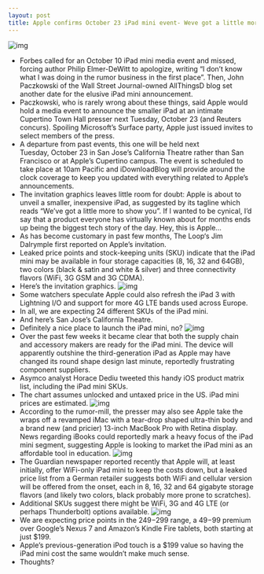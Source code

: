 ```yaml
---
layout: post
title: Apple confirms October 23 iPad mini event- Weve got a little more to show you
---
```

![img](http://media.idownloadblog.com/wp-content/uploads/2012/10/iPad-mini-Martin-Hajek-013.jpg)
* Forbes called for an October 10 iPad mini media event and missed, forcing author Philip Elmer-DeWitt to apologize, writing “I don’t know what I was doing in the rumor business in the first place”. Then, John Paczkowski of the Wall Street Journal-owned AllThingsD blog set another date for the elusive iPad mini announcement.
* Paczkowski, who is rarely wrong about these things, said Apple would hold a media event to announce the smaller iPad at an intimate Cupertino Town Hall presser next Tuesday, October 23 (and Reuters concurs). Spoiling Microsoft’s Surface party, Apple just issued invites to select members of the press.
* A departure from past events, this one will be held next Tuesday, October 23 in San Jose’s California Theatre rather than San Francisco or at Apple’s Cupertino campus. The event is scheduled to take place at 10am Pacific and iDownloadBlog will provide around the clock coverage to keep you updated with everything related to Apple’s announcements.
* The invitation graphics leaves little room for doubt: Apple is about to unveil a smaller, inexpensive iPad, as suggested by its tagline which reads “We’ve got a little more to show you”. If I wanted to be cynical, I’d say that a product everyone has virtually known about for months ends up being the biggest tech story of the day. Hey, this is Apple…
* As has become customary in past few months, The Loop‘s Jim Dalrymple first reported on Apple’s invitation.
* Leaked price points and stock-keeping units (SKU) indicate that the iPad mini may be available in four storage capacities (8, 16, 32 and 64GB), two colors (black & satin and white & silver) and three connectivity flavors (WiFi, 3G GSM and 3G CDMA).
* Here’s the invitation graphics.
![img](http://media.idownloadblog.com/wp-content/uploads/2012/10/Apple-20121023-event.jpg)
* Some watchers speculate Apple could also refresh the iPad 3 with Lightning I/O and support for more 4G LTE bands used across Europe.
* In all, we are expecting 24 different SKUs of the iPad mini.
* And here’s San Jose’s California Theatre.
* Definitely a nice place to launch the iPad mini, no?
![img](http://media.idownloadblog.com/wp-content/uploads/2012/10/San-Jose-California-Theatre.jpg)
* Over the past few weeks it became clear that both the supply chain and accessory makers are ready for the iPad mini. The device will apparently outshine the third-generation iPad as Apple may have changed its round shape design last minute, reportedly frustrating component suppliers.
* Asymco analyst Horace Dediu tweeted this handy iOS product matrix list, including the iPad mini SKUs.
* The chart assumes unlocked and untaxed price in the US. iPad mini prices are estimated.
![img](http://media.idownloadblog.com/wp-content/uploads/2012/10/iOS-device-matrix-iPad-mini-included.png)
* According to the rumor-mill, the presser may also see Apple take the wraps off a revamped iMac with a tear-drop shaped ultra-thin body and a brand new (and pricier) 13-inch MacBook Pro with Retina display. News regarding iBooks could reportedly mark a heavy focus of the iPad mini segment, suggesting Apple is looking to market the iPad mini as an affordable tool in education.
![img](http://media.idownloadblog.com/wp-content/uploads/2012/10/iPad-mini-Martin-Hajek-001.jpg)
* The Guardian newspaper reported recently that Apple will, at least initially, offer WiFi-only iPad mini to keep the costs down, but a leaked price list from a German retailer suggests both WiFi and cellular version will be offered from the onset, each in 8, 16, 32 and 64 gigabyte storage flavors (and likely two colors, black probably more prone to scratches).
* Additional SKUs suggest there might be WiFi, 3G and 4G LTE (or perhaps Thunderbolt) options available.
![img](http://media.idownloadblog.com/wp-content/uploads/2012/10/iPad-mini-Martin-Hajek-008.jpg)
* We are expecting price points in the $249-$299 range, a $49-$99 premium over Google’s Nexus 7 and Amazon’s Kindle Fire tablets, both starting at just $199.
* Apple’s previous-generation iPod touch is a $199 value so having the iPad mini cost the same wouldn’t make much sense.
* Thoughts?

